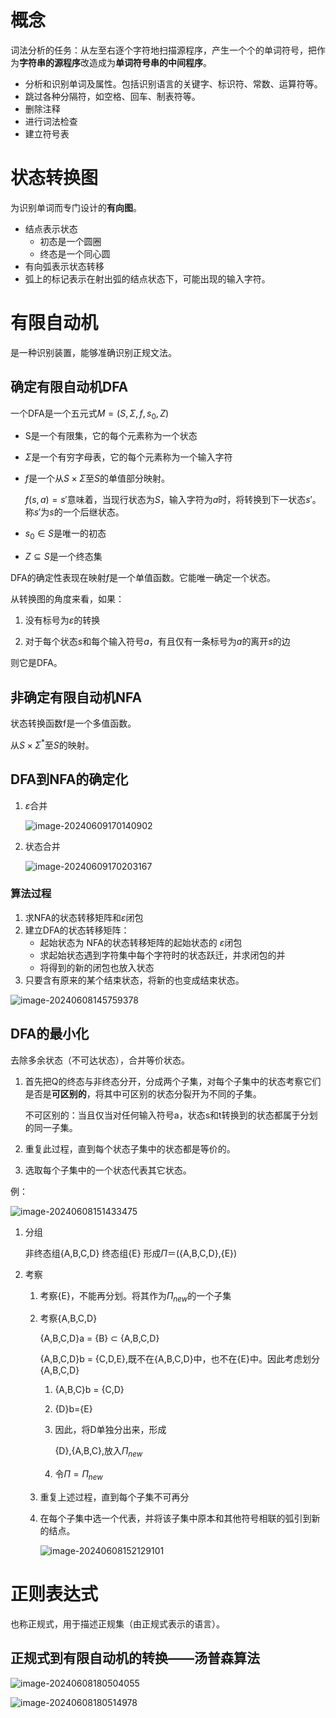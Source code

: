 # 概念

词法分析的任务：从左至右逐个字符地扫描源程序，产生一个个的单词符号，把作为**字符串的源程序**改造成为**单词符号串的中间程序**。

-   分析和识别单词及属性。包括识别语言的关键字、标识符、常数、运算符等。
-   跳过各种分隔符，如空格、回车、制表符等。
-   删除注释
-   进行词法检查
-   建立符号表

# 状态转换图

为识别单词而专门设计的**有向图**。

-   结点表示状态
    -   初态是一个圆圈
    -   终态是一个同心圆
-   有向弧表示状态转移
-   弧上的标记表示在射出弧的结点状态下，可能出现的输入字符。

# 有限自动机

是一种识别装置，能够准确识别正规文法。

## 确定有限自动机DFA

一个DFA是一个五元式$M = (S,\Sigma,f,s_0,Z)$

-   S是一个有限集，它的每个元素称为一个状态

-   $\Sigma$是一个有穷字母表，它的每个元素称为一个输入字符

-   $f$是一个从$S \times \Sigma$至$S$的单值部分映射。

    $f(s,a) = s'$意味着，当现行状态为$S$，输入字符为$a$时，将转换到下一状态$s'$。称$s'$为$s$的一个后继状态。

-   $s_0 \in S$是唯一的初态

-   $Z \subseteq S$是一个终态集

DFA的确定性表现在映射$f$是一个单值函数。它能唯一确定一个状态。

从转换图的角度来看，如果：

1.   没有标号为$\varepsilon$的转换

2.   对于每个状态$s$和每个输入符号$a$，有且仅有一条标号为$a$的离开$s$的边

则它是DFA。

## 非确定有限自动机NFA

状态转换函数f是一个多值函数。

从$S \times \Sigma^*$至$S$​的映射。

## DFA到NFA的确定化

1.   $\varepsilon$​合并

     ![image-20240609170140902](./03%20%E8%AF%8D%E6%B3%95%E5%88%86%E6%9E%90.assets/image-20240609170140902.png)

2.   状态合并

     ![image-20240609170203167](./03%20%E8%AF%8D%E6%B3%95%E5%88%86%E6%9E%90.assets/image-20240609170203167.png)

### 算法过程

1.   求NFA的状态转移矩阵和$\varepsilon$闭包
2.   建立DFA的状态转移矩阵：
     -   起始状态为 NFA的状态转移矩阵的起始状态的 $\varepsilon$闭包
     -   求起始状态遇到字符集中每个字符时的状态跃迁，并求闭包的并
     -   将得到的新的闭包也放入状态
3.   只要含有原来的某个结束状态，将新的也变成结束状态。

![image-20240608145759378](./03%20%E8%AF%8D%E6%B3%95%E5%88%86%E6%9E%90.assets/image-20240608145759378.png)

## DFA的最小化

去除多余状态（不可达状态），合并等价状态。

1.   首先把Q的终态与非终态分开，分成两个子集，对每个子集中的状态考察它们是否是**可区别的**，将其中可区别的状态分裂开为不同的子集。

     不可区别的：当且仅当对任何输入符号a，状态s和t转换到的状态都属于分划的同一子集。

2.   重复此过程，直到每个状态子集中的状态都是等价的。

3.   选取每个子集中的一个状态代表其它状态。

例：

![image-20240608151433475](./03%20%E8%AF%8D%E6%B3%95%E5%88%86%E6%9E%90.assets/image-20240608151433475.png)

1.   分组

     非终态组{A,B,C,D}
      终态组{E}
     形成$\Pi$＝({A,B,C,D},{E})

2.   考察

     1.   考察{E}，不能再分划。将其作为$\Pi_{new}$的一个子集

     2.   考察{A,B,C,D}

          {A,B,C,D}a = {B} $\subset$ {A,B,C,D}

          {A,B,C,D}b = {C,D,E},既不在{A,B,C,D}中，也不在{E}中。因此考虑划分{A,B,C,D}

          1.   {A,B,C}b = {C,D}

          2.   {D}b={E}

          3.   因此，将D单独分出来，形成

               {D},{A,B,C},放入$\Pi_{new}$

          4.   令$\Pi = \Pi_{new}$

     3.   重复上述过程，直到每个子集不可再分

     4.   在每个子集中选一个代表，并将该子集中原本和其他符号相联的弧引到新的结点。

          ![image-20240608152129101](./03%20%E8%AF%8D%E6%B3%95%E5%88%86%E6%9E%90.assets/image-20240608152129101.png)

          

# 正则表达式

也称正规式，用于描述正规集（由正规式表示的语言）。

## 正规式到有限自动机的转换——汤普森算法

![image-20240608180504055](./03%20%E8%AF%8D%E6%B3%95%E5%88%86%E6%9E%90.assets/image-20240608180504055.png)

![image-20240608180514978](./03%20%E8%AF%8D%E6%B3%95%E5%88%86%E6%9E%90.assets/image-20240608180514978.png)

